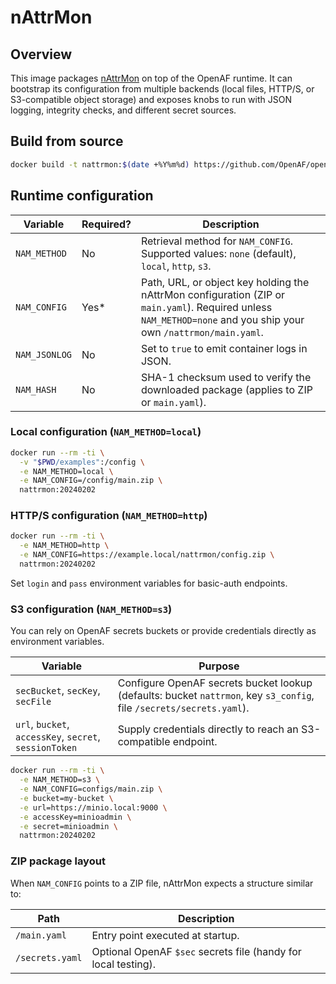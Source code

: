 # nAttrMon

## Overview

This image packages [nAttrMon](https://github.com/OpenAF/nAttrMon) on top of the OpenAF runtime. It can bootstrap its configuration from multiple backends (local files, HTTP/S, or S3-compatible object storage) and exposes knobs to run with JSON logging, integrity checks, and different secret sources.

## Build from source

```bash
docker build -t nattrmon:$(date +%Y%m%d) https://github.com/OpenAF/openaf-dockers.git#:nAttrMon
```

## Runtime configuration

| Variable    | Required? | Description |
|-------------|-----------|-------------|
| `NAM_METHOD`| No        | Retrieval method for `NAM_CONFIG`. Supported values: `none` (default), `local`, `http`, `s3`. |
| `NAM_CONFIG`| Yes*      | Path, URL, or object key holding the nAttrMon configuration (ZIP or `main.yaml`). Required unless `NAM_METHOD=none` and you ship your own `/nattrmon/main.yaml`. |
| `NAM_JSONLOG` | No      | Set to `true` to emit container logs in JSON. |
| `NAM_HASH`  | No        | SHA-1 checksum used to verify the downloaded package (applies to ZIP or `main.yaml`). |

### Local configuration (`NAM_METHOD=local`)

```bash
docker run --rm -ti \
  -v "$PWD/examples":/config \
  -e NAM_METHOD=local \
  -e NAM_CONFIG=/config/main.zip \
  nattrmon:20240202
```

### HTTP/S configuration (`NAM_METHOD=http`)

```bash
docker run --rm -ti \
  -e NAM_METHOD=http \
  -e NAM_CONFIG=https://example.local/nattrmon/config.zip \
  nattrmon:20240202
```

Set `login` and `pass` environment variables for basic-auth endpoints.

### S3 configuration (`NAM_METHOD=s3`)

You can rely on OpenAF secrets buckets or provide credentials directly as environment variables.

| Variable | Purpose |
|----------|---------|
| `secBucket`, `secKey`, `secFile` | Configure OpenAF secrets bucket lookup (defaults: bucket `nattrmon`, key `s3_config`, file `/secrets/secrets.yaml`). |
| `url`, `bucket`, `accessKey`, `secret`, `sessionToken` | Supply credentials directly to reach an S3-compatible endpoint. |

```bash
docker run --rm -ti \
  -e NAM_METHOD=s3 \
  -e NAM_CONFIG=configs/main.zip \
  -e bucket=my-bucket \
  -e url=https://minio.local:9000 \
  -e accessKey=minioadmin \
  -e secret=minioadmin \
  nattrmon:20240202
```

### ZIP package layout

When `NAM_CONFIG` points to a ZIP file, nAttrMon expects a structure similar to:

| Path          | Description |
|---------------|-------------|
| `/main.yaml`  | Entry point executed at startup. |
| `/secrets.yaml` | Optional OpenAF `$sec` secrets file (handy for local testing). |
